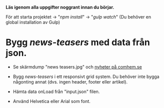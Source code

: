 **Läs igenom alla uppgifter noggrant  innan du börjar.**

För att starta projektet -> "*npm install*" -> "*gulp watch*" (Du behöver en global installation av Gulp)

# Bygg *news-teasers* med data från json.
- Se skärmdump "news teasers.jpg" och [nyheter på comhem.se](https://www.comhem.se/nyheter/nu-finns-com-hem-aven-for-villafiber)

- Bygg *news-teasers* i ett responsivt grid system. Du behöver inte bygga någonting annat (dvs. ingen header, footer eller artikel).

- Hämta data onLoad från "input.json" filen.

- Använd Helvetica eller Arial som font.
